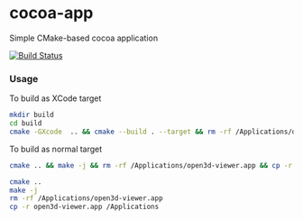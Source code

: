 cocoa-app
=========

Simple CMake-based cocoa application

[![Build Status](https://travis-ci.org/forexample/cocoa-app.png?branch=master)](https://travis-ci.org/forexample/cocoa-app)

### Usage
To build as XCode target
```bash
mkdir build
cd build
cmake -GXcode  .. && cmake --build . --target && rm -rf /Applications/open3d-viewer.app && cp -r Debug/open3d-viewer.app /Applications
```

To build as normal target
```bash
cmake .. && make -j && rm -rf /Applications/open3d-viewer.app && cp -r open3d-viewer.app /Applications
```

```bash
cmake ..
make -j
rm -rf /Applications/open3d-viewer.app
cp -r open3d-viewer.app /Applications
```